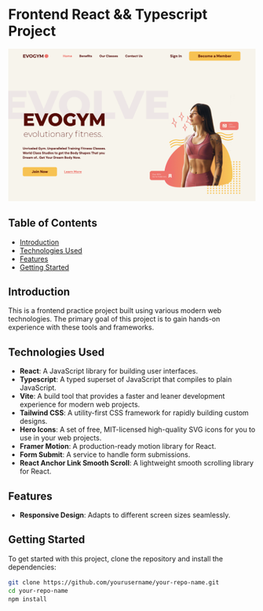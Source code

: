 # Frontend React && Typescript Project

![Project Banner](gym-typescript/src/assets/banner.png)

## Table of Contents

- [Introduction](#introduction)
- [Technologies Used](#technologies-used)
- [Features](#features)
- [Getting Started](#getting-started)


## Introduction

This is a frontend practice project built using various modern web technologies. The primary goal of this project is to gain hands-on experience with these tools and frameworks.

## Technologies Used

- **React**: A JavaScript library for building user interfaces.
- **Typescript**: A typed superset of JavaScript that compiles to plain JavaScript.
- **Vite**: A build tool that provides a faster and leaner development experience for modern web projects.
- **Tailwind CSS**: A utility-first CSS framework for rapidly building custom designs.
- **Hero Icons**: A set of free, MIT-licensed high-quality SVG icons for you to use in your web projects.
- **Framer Motion**: A production-ready motion library for React.
- **Form Submit**: A service to handle form submissions.
- **React Anchor Link Smooth Scroll**: A lightweight smooth scrolling library for React.

## Features

- **Responsive Design**: Adapts to different screen sizes seamlessly.

## Getting Started

To get started with this project, clone the repository and install the dependencies:

```bash
git clone https://github.com/yourusername/your-repo-name.git
cd your-repo-name
npm install
